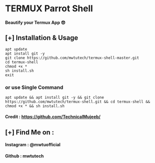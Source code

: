 # TERMUX Parrot Shell 
#### Beautify your Termux App 😎

## [+] Installation & Usage
```
apt update
apt install git -y
git clone https://github.com/mwtutech/termux-shell-master.git
cd termux-shell
chmod +x *
sh install.sh
exit
```
### or use Single Command
```
apt update && apt install git -y && git clone https://github.com/mwtutech/termux-shell.git && cd termux-shell && chmod +x * && sh install.sh
```

#### Credit : https://github.com/TechnicalMujeeb/

    
## [+] Find Me on :
#### Instagram : @mwtuofficial
#### Github : mwtutech
